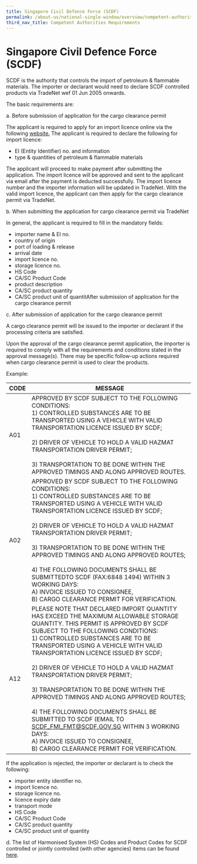 ```yaml
---
title: Singapore Civil Defence Force (SCDF)
permalink: /about-us/national-single-window/overview/competent-authorities-requirements/SCDF
third_nav_title: Competent Authorities Requirements
---
```



# Singapore Civil Defence Force (SCDF)

SCDF is the authority that controls the import of petroleum & flammable materials. The importer or declarant would need to declare SCDF controlled products via TradeNet wef 01 Jun 2005 onwards.

The basic requirements are:

a. Before submission of application for the cargo clearance permit

The applicant is required to apply for an import licence online via the following  [website.](https://eservices.scdf.gov.sg/fisops/SCDF-ESERVICES.action?app=FMIBAPP)  The applicant is required to declare the following for import licence:

-   EI (Entity Identifier) no. and information
-   type & quantities of petroleum & flammable materials

The applicant will proceed to make payment after submitting the application. The import licence will be approved and sent to the applicant via email after the payment is deducted successfully. The import licence number and the importer information will be updated in TradeNet. With the valid import licence, the applicant can then apply for the cargo clearance permit via TradeNet.

b. When submitting the application for cargo clearance permit via TradeNet

In general, the applicant is required to fill in the mandatory fields:

-   importer name & EI no.
-   country of origin
-   port of loading & release
-   arrival date
-   import licence no.
-   storage licence no.
-   HS Code
-   CA/SC Product Code
-   product description
-   CA/SC product quantity
-   CA/SC product unit of quantitAfter submission of application for the cargo clearance permit

c. After submission of application for the cargo clearance permit

A cargo clearance permit will be issued to the importer or declarant if the processing criteria are satisfied.

Upon the approval of the cargo clearance permit application, the importer is required to comply with all the requirements and conditions stated in the approval message(s). There may be specific follow-up actions required when cargo clearance permit is used to clear the products.

Example:

|CODE|  MESSAGE|
|--|--|
| A01 | APPROVED BY SCDF SUBJECT TO THE FOLLOWING CONDITIONS: <Br>1) CONTROLLED SUBSTANCES ARE TO BE TRANSPORTED USING A VEHICLE WITH VALID TRANSPORTATION LICENCE ISSUED BY SCDF; <br><br>2) DRIVER OF VEHICLE TO HOLD A VALID HAZMAT TRANSPORTATION DRIVER PERMIT; <br><br>3) TRANSPORTATION TO BE DONE WITHIN THE APPROVED TIMINGS AND ALONG APPROVED ROUTES. |
| A02 | APPROVED BY SCDF SUBJECT TO THE FOLLOWING CONDITIONS: <br>1) CONTROLLED SUBSTANCES ARE TO BE TRANSPORTED USING A VEHICLE WITH VALID TRANSPORTATION LICENCE ISSUED BY SCDF;<br><br> 2) DRIVER OF VEHICLE TO HOLD A VALID HAZMAT TRANSPORTATION DRIVER PERMIT; <br><br>3) TRANSPORTATION TO BE DONE WITHIN THE APPROVED TIMINGS AND ALONG APPROVED ROUTES; <br><br>4) THE FOLLOWING DOCUMENTS SHALL BE SUBMITTEDTO SCDF (FAX:6848 1494) WITHIN 3 WORKING DAYS: <br>A) INVOICE ISSUED TO CONSIGNEE,<br>B) CARGO CLEARANCE PERMIT FOR VERIFICATION. |
| A12 | PLEASE NOTE THAT DECLARED IMPORT QUANTITY HAS EXCEED THE MAXIMUM ALLOWABLE STORAGE QUANTITY. THIS PERMIT IS APPROVED BY SCDF SUBJECT TO THE FOLLOWING CONDITIONS: <br>1) CONTROLLED SUBSTANCES ARE TO BE TRANSPORTED USING A VEHICLE WITH VALID TRANSPORTATION LICENCE ISSUED BY SCDF; <br><Br>2) DRIVER OF VEHICLE TO HOLD A VALID HAZMAT TRANSPORTATION DRIVER PERMIT; <br><br>3) TRANSPORTATION TO BE DONE WITHIN THE APPROVED TIMINGS AND ALONG APPROVED ROUTES;<br><br> 4) THE FOLLOWING DOCUMENTS SHALL BE SUBMITTED TO SCDF (EMAIL TO SCDF_FMI_FMT@SCDF.GOV.SG WITHIN 3 WORKING DAYS: <Br>A) INVOICE ISSUED TO CONSIGNEE,<Br> B) CARGO CLEARANCE PERMIT FOR VERIFICATION. |

If the application is rejected, the importer or declarant is to check the following:
-   importer entity identifier no.
-   import licence no.
-   storage licence no.
-   licence expiry date
-   transport mode
-   HS Code
-   CA/SC Product Code
-   CA/SC product quantity
-   CA/SC product unit of quantity

d. The list of Harmonised System (HS) Codes and Product Codes for SCDF controlled or jointly controlled (with other agencies) items can be found  [here](https://www.scdf.gov.sg/docs/default-source/scdf-library/p-fm/complete-list-of-licensable-p-fm-2018.pdf).
